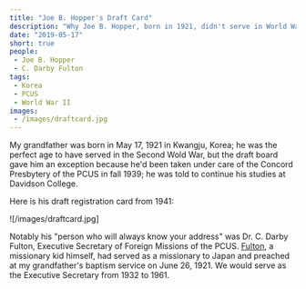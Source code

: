 ```yaml
---
title: "Joe B. Hopper's Draft Card"
description: "Why Joe B. Hopper, born in 1921, didn't serve in World War II."
date: "2019-05-17"
short: true
people:
 - Joe B. Hopper
 - C. Darby Fulton
tags:
 - Korea
 - PCUS
 - World War II
images:
 - /images/draftcard.jpg
---
```


My grandfather was born in May 17, 1921 in Kwangju, Korea; he was the perfect age to have served in the Second Wold War, but the draft board gave him an exception because he'd been taken under care of the Concord Presbytery of the PCUS in fall 1939; he was told to continue his studies at Davidson College.

Here is his draft registration card from 1941:

![/images/draftcard.jpg]

Notably his "person who will always know your address" was Dr. C. Darby Fulton, Executive Secretary of Foreign Missions of the PCUS. [Fulton](http://www.thisday.pcahistory.org/2013/09/september-5-c-darby-fulton/), a missionary kid himself, had served as a missionary to Japan and preached at my grandfather's baptism service on June 26, 1921. We would serve as the Executive Secretary from 1932 to 1961.
